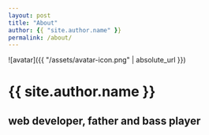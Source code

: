 ```yaml
---
layout: post
title: "About"
author: {{ "site.author.name" }}
permalink: /about/
---
```

![avatar]({{ "/assets/avatar-icon.png" | absolute_url }})
# {{ site.author.name }}
## web developer, father and bass player
